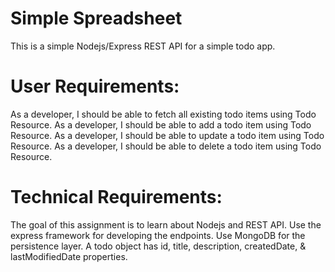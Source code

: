 # Simple Spreadsheet

This is a simple Nodejs/Express REST API for a simple todo app.


# User Requirements:

As a developer, I should be able to fetch all existing todo items using Todo Resource.
As a developer, I should be able to add a todo item using Todo Resource.
As a developer, I should be able to update a todo item using Todo Resource.
As a developer, I should be able to delete a todo item using Todo Resource.

# Technical Requirements:

The goal of this assignment is to learn about Nodejs and REST API.
Use the express framework for developing the endpoints.
Use MongoDB for the persistence layer.
A todo object has id, title, description, createdDate, & lastModifiedDate properties.